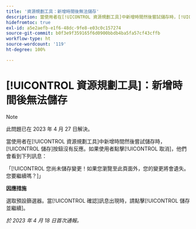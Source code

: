 ```yaml
---
title: '資源規劃工具：新增時間後無法儲存'
description: 當使用者在[!UICONTROL 資源規劃工具]中新增時間然後嘗試儲存時，[!UICONTROL 儲存]按鈕沒有反應。如果使用者按一下「[!UICONTROL 取消]」，他們會看到一則關於變更未儲存的訊息。
hidefromtoc: true
exl-id: a5e2aefb-e1f6-48dc-9fe8-e03c0c157274
source-git-commit: b0f3e9f359165f6d0900bbdb4ba5fa57cf43cffb
workflow-type: ht
source-wordcount: '119'
ht-degree: 100%

---
```


# [!UICONTROL 資源規劃工具]：新增時間後無法儲存

>[!NOTE]
>
>此問題已在 2023 年 4 月 27 日解決。

當使用者在[!UICONTROL 資源規劃工具]中新增時間然後嘗試儲存時，[!UICONTROL 儲存]按鈕沒有反應。如果使用者點擊[!UICONTROL 取消]，他們會看到下列訊息：

「[!UICONTROL 您尚未儲存變更！如果您瀏覽至此頁面外，您的變更將會遺失。您要繼續嗎？]」

**因應措施**

選取預設篩選器。當[!UICONTROL 確認]訊息出現時，請點擊[!UICONTROL 儲存並繼續]。

_於 2023 年 4 月 18 日首次通報。_
